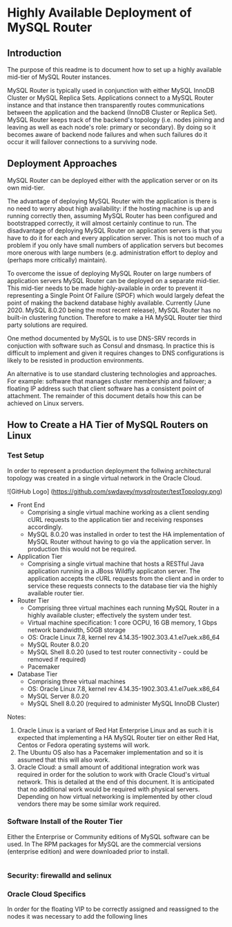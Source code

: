 # Highly Available Deployment of MySQL Router

## Introduction
The purpose of this readme is to document how to set up a highly available mid-tier of MySQL Router instances.

MySQL Router is typically used in conjunction with either MySQL InnoDB Cluster or MySQL Replica Sets. 
Applications connect to a MySQL Router instance and that instance then transparently routes communications 
between the application and the backend (InnoDB Cluster or Replica Set).
MySQL Router keeps track of the backend's topology (i.e. nodes joining and leaving as well as each node's role: primary or secondary). By doing so it becomes aware of backend node failures and when such failures do it occur it will failover connections to a surviving node. 

## Deployment Approaches
MySQL Router can be deployed either with the application server or on its own mid-tier.

The advantage of deploying MySQL Router with the application is there is no need to worry about high availability: if the hosting machine is up and running correctly then, assuming MySQL Router has been configured and bootstrapped correctly, it will almost certainly continue to run. The disadvantage of deploying MySQL Router on application servers is that you have to do it for each and every application server. This is not too much of a problem if you only have small numbers of application servers but becomes more onerous with large numbers (e.g. administration effort to deploy and (perhaps more critically) maintain). 

To overcome the issue of deploying MySQL Router on large numbers of application servers MySQL Router can be deployed on a separate mid-tier. This mid-tier needs to be made highly-available in order to prevent it representing a Single Point Of Failure (SPOF) which would largely defeat the point of making the backend database highly available. Currently (June 2020. MySQL 8.0.20 being the most recent release), MySQL Router has no built-in clustering function. Therefore to make a HA MySQL Router tier third party solutions are required.

One method documented by MySQL is to use DNS-SRV records in conjuction with software such as Consul and dnsmasq. In practice this is difficult to implement and given it requires changes to DNS configurations is likely to be resisted in production environments.

An alternative is to use standard clustering technologies and approaches. For example: software that manages cluster membership and failover; a floating IP address such that client software has a consistent point of attachment. The remainder of this document details how this can be achieved on Linux servers. 

## How to Create a HA Tier of MySQL Routers on Linux

### Test Setup
In order to represent a production deployment the follwing architectural topology was created in a single virtual network in the Oracle Cloud.

![GitHub Logo] (https://github.com/swdavey/mysqlrouter/testTopology.png) 

* Front End
  * Comprising a single virtual machine working as a client sending cURL requests to the application tier and receiving responses accordingly.
  * MySQL 8.0.20 was installed in order to test the HA implementation of MySQL Router without having to go via the application server. In production this would not be required.
* Application Tier
  * Comprising a single virtual machine that hosts a RESTful Java application running in a JBoss Wildfly applicaton server. The application accepts the cURL requests from the client and in order to service these requests connects to the database tier via the highly available router tier. 
* Router Tier
  * Comprising three virtual machines each running MySQL Router in a highly available cluster; effectively the system under test.
  * Virtual machine specification: 1 core OCPU, 16 GB memory, 1 Gbps network bandwidth, 50GB storage
  * OS: Oracle Linux 7.8, kernel rev 4.14.35-1902.303.4.1.el7uek.x86_64
  * MySQL Router 8.0.20
  * MySQL Shell 8.0.20 (used to test router connectivity - could be removed if required)
  * Pacemaker 
* Database Tier
  * Comprising three virtual machines 
  * OS: Oracle Linux 7.8, kernel rev 4.14.35-1902.303.4.1.el7uek.x86_64
  * MySQL Server 8.0.20
  * MySQL Shell 8.0.20 (required to administer MySQL InnoDB Cluster)

Notes: 
1. Oracle Linux is a variant of Red Hat Enterprise Linux and as such it is expected that implementing a HA MySQL Router tier on either Red Hat, Centos or Fedora operating systems will work.
2. The Ubuntu OS also has a Pacemaker implementation and so it is assumed that this will also work.
3. Oracle Cloud: a small amount of additional integration work was required in order for the solution to work with Oracle Cloud's virtual network. This is detailed at the end of this document. It is anticipated that no additional work would be required with physical servers. Depending on how virtual networking is implemented by other cloud vendors there may be some similar work required. 

### Software Install of the Router Tier
Either the Enterprise or Community editions of MySQL software can be used. In 
The RPM packages for MySQL are the commercial versions (enterprise edition) and were downloaded prior to install.

```

```


### Security: firewalld and selinux

### Oracle Cloud Specifics

In order for the floating VIP to be correctly assigned and reassigned to the nodes it was necessary to add the following lines 
